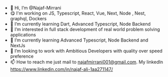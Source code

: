 - 👋 Hi, I’m @Najaf-Mirrani
- :yum: I'm working on JS, Typescript, React, Vue, Next, Node , Nest, graphql, Dockers 
- :monocle_face: I’m currently learning Dart, Advanced Typescript, Node Backend 
- 👀 I’m interested in full stack development of real world problem solving applications
- 🌱 I’m currently learning Advanced Typescript, Node Backend and NextJs
- 💞️ I’m looking to work with Ambitious Developers with quality over speed preference
- 📫 How to reach me just mail to najafmirrani001@gmail.com. My linkedIn https://www.linkedin.com/in/najaf-ali-1aa271147/

<!---
Najaf-Mirrani/Najaf-Mirrani is a ✨ special ✨ repository because its `README.md` (this file) appears on your GitHub profile.
You can click the Preview link to take a look at your changes.
--->
